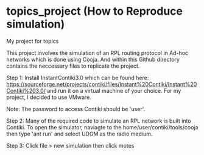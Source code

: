 # topics_project (How to Reproduce simulation)
My project for topics 

This project involves the simulation of an RPL routing protocol in Ad-hoc networks which is done using Cooja. And within this Github directory contains the neccessary files to replicate the project. 

Step 1: Install InstantContiki3.0 which can be found here: https://sourceforge.net/projects/contiki/files/Instant%20Contiki/Instant%20Contiki%203.0/ and run it on a virtual machine of your choice. For my project, I decided to use VMware. 

Note: The password to access Contiki should be 'user'.

Step 2: Many of the required code to simulate an RPL network is built into Contiki. To open the simulator, naviagte to the home/user/contiki/tools/cooja then type 'ant run' and select UDGM as the radio medium.

Step 3: Click file > new simulation then click motes

